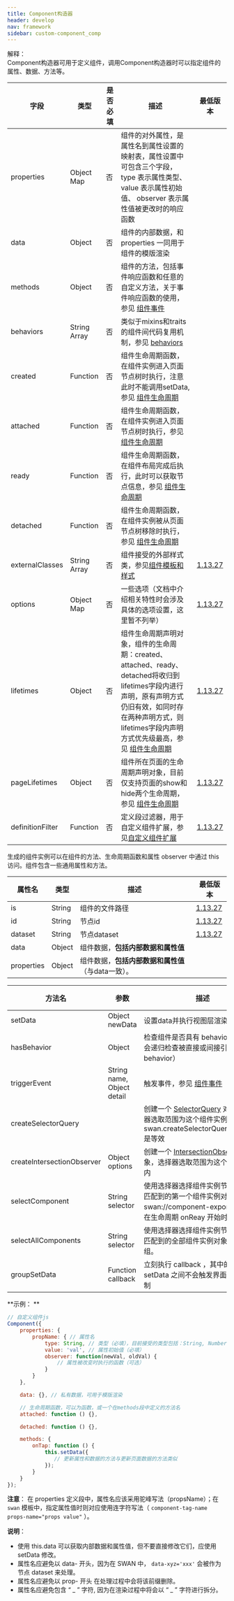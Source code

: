 ```yaml
---
title: Component构造器
header: develop
nav: framework
sidebar: custom-component_comp
---
```



<div class="notice">解释： </div>
Component构造器可用于定义组件，调用Component构造器时可以指定组件的属性、数据、方法等。

|字段|类型|是否必填|描述|最低版本|
|---|--|---|---|---|
|properties|Object Map|否|组件的对外属性，是属性名到属性设置的映射表，属性设置中可包含三个字段， type 表示属性类型、 value 表示属性初始值、 observer 表示属性值被更改时的响应函数||
|data|Object|否|组件的内部数据，和 properties 一同用于组件的模版渲染||
|methods|Object|否|组件的方法，包括事件响应函数和任意的自定义方法，关于事件响应函数的使用，参见 <a href="https://smartprogram.baidu.com/docs/develop/framework/custom-component_cont/">组件事件</a>||
|behaviors|String Array|否|类似于mixins和traits的组件间代码复用机制，参见 <a href="https://smartprogram.baidu.com/docs/develop/framework/custom-component_behaviors/">behaviors</a>||
|created|Function|否|组件生命周期函数，在组件实例进入页面节点树时执行，注意此时不能调用setData,参见 <a href="https://smartprogram.baidu.com/docs/develop/framework/custom-component_lifetimes/">组件生命周期</a>||
|attached|Function|否|组件生命周期函数，在组件实例进入页面节点树时执行，参见 <a href="https://smartprogram.baidu.com/docs/develop/framework/custom-component_lifetimes/">组件生命周期</a>||
|ready|Function|否|组件生命周期函数，在组件布局完成后执行，此时可以获取节点信息，参见 <a href="https://smartprogram.baidu.com/docs/develop/framework/custom-component_lifetimes/">组件生命周期</a>||
|detached|Function|否|组件生命周期函数，在组件实例被从页面节点树移除时执行，参见 <a href="https://smartprogram.baidu.com/docs/develop/framework/custom-component_lifetimes/">组件生命周期</a>||
|externalClasses|String Array|否|组件接受的外部样式类，参见<a href="https://smartprogram.baidu.com/docs/develop/framework/custom-component_temp/">组件模板和样式</a>|<a href="https://smartprogram.baidu.com/docs/develop/tutorial/compatibility/">1.13.27</a>|
|options|Object Map|否|一些选项（文档中介绍相关特性时会涉及具体的选项设置，这里暂不列举）|<a href="https://smartprogram.baidu.com/docs/develop/tutorial/compatibility/">1.13.27</a>|
|lifetimes|Object|否|组件生命周期声明对象，组件的生命周期：created、attached、ready、detached将收归到lifetimes字段内进行声明，原有声明方式仍旧有效，如同时存在两种声明方式，则lifetimes字段内声明方式优先级最高，参见 <a href="https://smartprogram.baidu.com/docs/develop/framework/custom-component_lifetimes/">组件生命周期</a>|<a href="https://smartprogram.baidu.com/docs/develop/tutorial/compatibility/">1.13.27</a>|
|pageLifetimes|Object|否|组件所在页面的生命周期声明对象，目前仅支持页面的show和hide两个生命周期，参见 <a href="https://smartprogram.baidu.com/docs/develop/framework/custom-component_lifetimes/">组件生命周期</a>|<a href="https://smartprogram.baidu.com/docs/develop/tutorial/compatibility/">1.13.27</a>|
|definitionFilter|Function|否|定义段过滤器，用于自定义组件扩展，参见<a href="http://smartprogram.baidu.com/docs/develop/framework/custom-component_extend/">自定义组件扩展</a>|<a href="https://smartprogram.baidu.com/docs/develop/tutorial/compatibility/">1.13.27</a>|


生成的组件实例可以在组件的方法、生命周期函数和属性 observer 中通过 this 访问。组件包含一些通用属性和方法。

|属性名|类型|描述|最低版本|
|---|--|---|---|
|is|String|组件的文件路径|<a href="https://smartprogram.baidu.com/docs/develop/tutorial/compatibility/">1.13.27</a>|
|id|String|节点id|<a href="https://smartprogram.baidu.com/docs/develop/tutorial/compatibility/">1.13.27</a>|
|dataset|String|节点dataset|<a href="https://smartprogram.baidu.com/docs/develop/tutorial/compatibility/">1.13.27</a>|
|data|Object|组件数据，**包括内部数据和属性值**||
|properties|Object|组件数据，**包括内部数据和属性值**（与data一致）。||

|方法名|参数|描述|最低版本|
|---|---|---|---|
|setData|Object newData|设置data并执行视图层渲染||
|hasBehavior|Object|检查组件是否具有 behavior （检查时会递归检查被直接或间接引入的所有behavior）|<a href="https://smartprogram.baidu.com/docs/develop/tutorial/compatibility/">1.13.27</a>|
|triggerEvent|String name, Object detail|触发事件，参见 <a href="http://smartprogram.baidu.com/docs/develop/framework/custom-component_cont/)">组件事件</a>||
|createSelectorQuery||创建一个 <a href="https://smartprogram.baidu.com/docs/develop/api/show_query/#selectorQuery/">SelectorQuery</a> 对象，选择器选取范围为这个组件实例内, 与 swan.createSelectorQuery().in(this) 是等效|<a href="https://smartprogram.baidu.com/docs/develop/tutorial/compatibility/">2.5.3</a>|
|createIntersectionObserver|Object options|创建一个 <a href="https://smartprogram.baidu.com/docs/develop/api/show_query/#IntersectionObserver/">IntersectionObserver</a> 对象，选择器选取范围为这个组件实例内|<a href="https://smartprogram.baidu.com/docs/develop/tutorial/compatibility/">2.5.3</a>|
|selectComponent|String selector|使用选择器选择组件实例节点，返回匹配到的第一个组件实例对象（会被 swan://component-export 影响），在生命周期 onReay 开始时生效。||
|selectAllComponents|String selector|使用选择器选择组件实例节点，返回匹配到的全部组件实例对象组成的数组。||
|groupSetData|Function callback|立刻执行 callback ，其中的多个 setData 之间不会触发界面进行重复绘制|<a href="https://smartprogram.baidu.com/docs/develop/tutorial/compatibility/">2.10.7</a>|

**示例： **

```js
// 自定义组件js
Component({
    properties: {
        propName: { // 属性名
            type: String, // 类型（必填），目前接受的类型包括：String, Number, Boolean, Object, Array, null（表示任意类型）
            value: 'val', // 属性初始值（必填）
            observer: function(newVal, oldVal) {
                // 属性被改变时执行的函数（可选）
            }
        }
    },

    data: {}, // 私有数据，可用于模版渲染

    // 生命周期函数，可以为函数，或一个在methods段中定义的方法名
    attached: function () {},

    detached: function () {},

    methods: {
        onTap: function () {
            this.setData({
               // 更新属性和数据的方法与更新页面数据的方法类似
            });
        }
    }
});

```

**注意**：
在 properties 定义段中，属性名应该采用驼峰写法（propsName）；在 `swan` 模板中，指定属性值时则对应使用连字符写法（ `component-tag-name props-name="props value"` ）。

**说明**：
- 使用 this.data 可以获取内部数据和属性值，但不要直接修改它们，应使用 setData 修改。
- 属性名应避免以 data- 开头，因为在 SWAN 中， `data-xyz='xxx'` 会被作为节点 dataset 来处理。
- 属性名应避免以 prop- 开头 在处理过程中会将该前缀删除。
- 属性名应避免包含 “ _ ” 字符, 因为在渲染过程中将会以 “ _ ” 字符进行拆分。
